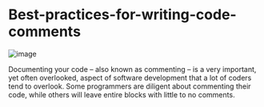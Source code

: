 # Best-practices-for-writing-code-comments
![image](https://user-images.githubusercontent.com/50274053/205894342-ce9a7518-909c-4d73-bf82-45c2f2760c71.png)

Documenting your code – also known as commenting – is a very important, yet often overlooked, aspect of software development that a lot of coders tend to overlook. Some programmers are diligent about commenting their code, while others will leave entire blocks with little to no comments. 
